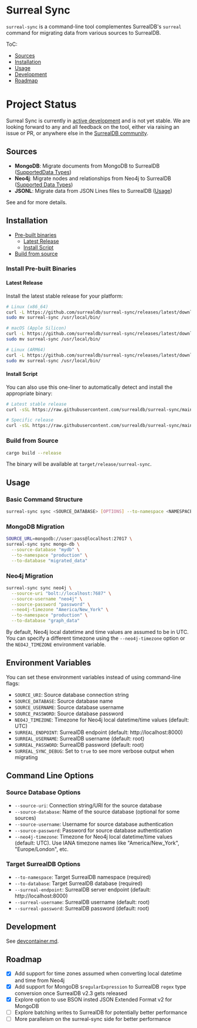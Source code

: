 # Surreal Sync

`surreal-sync` is a command-line tool complementes SurrealDB's `surreal` command for migrating data from various sources to SurrealDB.

ToC:

- [Sources](#sources)
- [Installation](#installation)
- [Usage](#usage)
- [Development](#development)
- [Roadmap](#roadmap)

# Project Status

Surreal Sync is currently in [active development](https://github.com/surrealdb/surreal-sync/releases) and is not yet stable. We are looking forward to any and all feedback on the tool, either via raising an issue or PR, or anywhere else in the [SurrealDB community](https://surrealdb.com/community).

## Sources

- **MongoDB**: Migrate documents from MongoDB to SurrealDB ([SupportedData Types](/docs/mongodb-data-types.md))
- **Neo4j**: Migrate nodes and relationships from Neo4j to SurrealDB ([Supported Data Types](/docs/neo4j-data-types.md))
- **JSONL**: Migrate data from JSON Lines files to SurrealDB ([Usage](/docs/jsonl.md))

See  and  for more details.

## Installation

- [Pre-built binaries](#install-pre-built-binaries)
  - [Latest Release](#latest-release)
  - [Install Script](#install-script)
- [Build from source](#build-from-source)

### Install Pre-built Binaries

#### Latest Release

Install the latest stable release for your platform:

```bash
# Linux (x86_64)
curl -L https://github.com/surrealdb/surreal-sync/releases/latest/download/surreal-sync-x86_64-unknown-linux-gnu.tar.gz | tar xz
sudo mv surreal-sync /usr/local/bin/

# macOS (Apple Silicon)
curl -L https://github.com/surrealdb/surreal-sync/releases/latest/download/surreal-sync-aarch64-apple-darwin.tar.gz | tar xz
sudo mv surreal-sync /usr/local/bin/

# Linux (ARM64)
curl -L https://github.com/surrealdb/surreal-sync/releases/latest/download/surreal-sync-aarch64-unknown-linux-gnu.tar.gz | tar xz
sudo mv surreal-sync /usr/local/bin/
```

#### Install Script

You can also use this one-liner to automatically detect and install the appropriate binary:

```bash
# Latest stable release
curl -sSL https://raw.githubusercontent.com/surrealdb/surreal-sync/main/scripts/install.sh | bash

# Specific release
curl -sSL https://raw.githubusercontent.com/surrealdb/surreal-sync/main/scripts/install.sh | bash -s -- --version v0.1.0
```

### Build from Source

```bash
cargo build --release
```

The binary will be available at `target/release/surreal-sync`.

## Usage

### Basic Command Structure

```bash
surreal-sync sync <SOURCE_DATABASE> [OPTIONS] --to-namespace <NAMESPACE> --to-database <DATABASE>
```

### MongoDB Migration

```bash
SOURCE_URL=mongodb://user:pass@localhost:27017 \
surreal-sync sync mongo-db \
  --source-database "mydb" \
  --to-namespace "production" \
  --to-database "migrated_data"
```

### Neo4j Migration

```bash
surreal-sync sync neo4j \
  --source-uri "bolt://localhost:7687" \
  --source-username "neo4j" \
  --source-password "password" \
  --neo4j-timezone "America/New_York" \
  --to-namespace "production" \
  --to-database "graph_data"
```

By default, Neo4j local datetime and time values are assumed to be in UTC. You can specify a different timezone using the `--neo4j-timezone` option or the `NEO4J_TIMEZONE` environment variable.

## Environment Variables

You can set these environment variables instead of using command-line flags:

- `SOURCE_URI`: Source database connection string
- `SOURCE_DATABASE`: Source database name
- `SOURCE_USERNAME`: Source database username
- `SOURCE_PASSWORD`: Source database password
- `NEO4J_TIMEZONE`: Timezone for Neo4j local datetime/time values (default: UTC)
- `SURREAL_ENDPOINT`: SurrealDB endpoint (default: http://localhost:8000)
- `SURREAL_USERNAME`: SurrealDB username (default: root)
- `SURREAL_PASSWORD`: SurrealDB password (default: root)
- `SURREAL_SYNC_DEBUG`: Set to `true` to see more verbose output when migrating

## Command Line Options

### Source Database Options

- `--source-uri`: Connection string/URI for the source database
- `--source-database`: Name of the source database (optional for some sources)
- `--source-username`: Username for source database authentication
- `--source-password`: Password for source database authentication
- `--neo4j-timezone`: Timezone for Neo4j local datetime/time values (default: UTC). Use IANA timezone names like "America/New_York", "Europe/London", etc.

### Target SurrealDB Options

- `--to-namespace`: Target SurrealDB namespace (required)
- `--to-database`: Target SurrealDB database (required)
- `--surreal-endpoint`: SurrealDB server endpoint (default: http://localhost:8000)
- `--surreal-username`: SurrealDB username (default: root)
- `--surreal-password`: SurrealDB password (default: root)

## Development

See [devcontainer.md](docs/devcontainer.md).

## Roadmap

- [x] Add support for time zones assumed when converting local datetime and time from Neo4j
- [x] Add support for MongoDB `$regularExpression` to SurrealDB `regex` type conversion once SurrealDB v2.3 gets released
- [x] Explore option to use BSON insted JSON Extended Format v2 for MongoDB
- [ ] Explore batching writes to SurrealDB for potentially better performance
- [ ] More paralleism on the surreal-sync side for better performance
